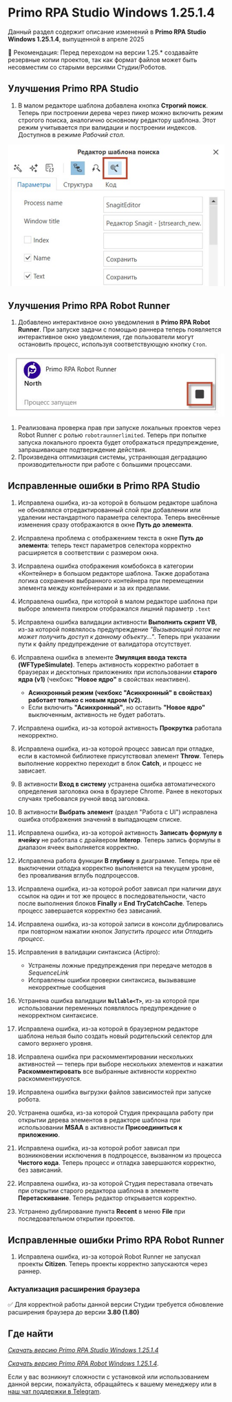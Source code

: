 # Primo RPA Studio Windows 1.25.1.4


Данный раздел содержит описание изменений в **Primo RPA Studio Windows 1.25.1.4**, выпущенной в апреле 2025

📌 Рекомендация: Перед переходом на версии 1.25.\* создавайте резервные копии проектов, так как формат файлов может быть несовместим со старыми версиями Студии/Роботов.

## Улучшения Primo RPA Studio

1. В малом редакторе шаблона добавлена кнопка **Строгий поиск**. Теперь при построении дерева через пикер можно включить режим строгого поиска, аналогично основному редактору шаблона. Этот режим учитывается при валидации и построении индексов. Доступнов в режиме _Рабочий стол_.

![](<../../../.gitbook/assets1/strict_search_editor.png>)


## Улучшения Primo RPA Robot Runner

1. Добавлено интерактивное окно уведомления в **Primo RPA Robot Runner**. При запуске задачи с помощью раннера теперь появляется интерактивное окно уведомления, где пользователи могут остановить процесс, используя соответствующую кнопку `Стоп`.

![](<../../../.gitbook/assets1/robot_runner_stop.png>)

1. Реализована проверка прав при запуске локальных проектов через Robot Runner с ролью `robotraunnerlimited`. Теперь при попытке запуска локального проекта будет отображаться предупреждение, запрашивающее подтверждение действия.
1. Произведена оптимизация системы, устраняющая деградацию производительности при работе с большими процессами.

## Исправленные ошибки в Primo RPA Studio

1. Исправлена ошибка, из-за которой в большом редакторе шаблона не обновлялся отредактированный слой при добавлении или удалении нестандартного параметра селектора. Теперь внесённые изменения сразу отображаются в окне **Путь до элемента**.
1. Исправлена проблема с отображением текста в окне **Путь до элемента**: теперь текст параметров селектора корректно расширяется в соответствии с размером окна.
1. Исправлена ошибка отображения комбобокса в категории «Контейнер» в большом редакторе шаблона. Также доработана логика сохранения выбранного контейнера при перемещении элемента между контейнерами и за их пределами.
1. Исправлена ошибка, при которой в малом редакторе шаблона при выборе элемента пикером отображался лишний параметр `.text`
1. Исправлена ошибка валидации активности **Выполнить скрипт VB**, из-за которой появлялось предупреждение *"Вызывающий поток не может получить доступ к данному объекту..."*. Теперь при указании пути к файлу предупреждение от валидатора отсутствует.
1. Исправлена ошибка в элементе **Эмуляция ввода текста (WFTypeSimulate)**. Теперь активность корректно работает в браузерах и десктопных приложениях при использовании **старого ядра (v1)** (чекбокс **"Новое ядро"** в свойствах неактивен).

   - **Асинхронный режим (чекбокс "Асинхронный" в свойствах) работает только с новым ядром (v2).**
   - Если включить **"Асинхронный"**, но оставить **"Новое ядро"** выключенным, активность не будет работать.

1. Исправлена ошибка, из-за которой активность **Прокрутка** работала некорректно.
1. Исправлена ошибка, из-за которой процесс зависал при отладке, если в кастомной библиотеке присутствовал элемент **Throw**. Теперь выполнение корректно переходит в блок **Catch**, и процесс не зависает.
1. В активности **Вход в систему** устранена ошибка автоматического определения заголовка окна в браузере Chrome. Ранее в некоторых случаях требовался ручной ввод заголовка.
1. В активности **Выбрать элемент** (раздел "Работа с UI") исправлена ошибка отображения значений в выпадающем списке.
1. Исправлена ошибка, из-за которой активность **Записать формулу в ячейку** не работала с драйвером **Interop**. Теперь запись формулы в диапазон ячеек выполняется корректно.
1. Исправлена работа функции **В глубину** в диаграмме. Теперь при её выключении отладка корректно выполняется на текущем уровне, без проваливания вглубь подпроцессов.
1. Исправлена ошибка, из-за которой робот зависал при наличии двух ссылок на один и тот же процесс в последовательности, часто после выполнения блоков **Finally** и **End TryCatchCache**. Теперь процесс завершается корректно без зависаний.
1. Исправлена ошибка, из-за которой записи в консоли дублировались при повторном нажатии кнопок *Запустить процесс* или *Отладить процесс*.
1. Исправления в валидации синтаксиса (Actipro):

   - Устранены ложные предупреждения при передаче методов в *SequenceLink*
   - Исправлены ошибки проверки синтаксиса, вызывавшие некорректные сообщения

1. Устранена ошибка валидации **`Nullable<T>`**, из-за которой при использовании переменных появлялось предупреждение о некорректном синтаксисе.
1. Исправлена ошибка, из-за которой в браузерном редакторе шаблона нельзя было создать новый родительский селектор для самого верхнего уровня.
1. Исправлена ошибка при раскомментировании нескольких активностей — теперь при выборе нескольких элементов и нажатии **Раскомментировать** все выбранные активности корректно раскомментируются.
1. Исправлена ошибка выгрузки файлов зависимостей при запуске робота.
1. Устранена ошибка, из-за которой Студия прекращала работу при открытии дерева элементов в редакторе шаблона при использовании **MSAA** в активности **Присоединиться к приложению**.
1. Исправлена ошибка, из-за которой робот зависал при возникновении исключения в подпроцессе, вызванном из процесса **Чистого кода**. Теперь процесс и отладка завершаются корректно, без зависаний.
1. Исправлена ошибка, из-за которой Студия переставала отвечать при открытии старого редактора шаблона в элементе **Перетаскивание**. Теперь редактор открывается корректно.
1. Устранено дублирование пункта **Recent** в меню **File** при последовательном открытии проектов.

## Исправленные ошибки Primo RPA Robot Runner

1. Исправлена ошибка, из-за которой Robot Runner не запускал проекты **Citizen**. Теперь проекты корректно запускаются через раннер.

### Актуализация расширения браузера

✅ Для корректной работы данной версии Студии требуется обновление расширения браузера до версии **3.80 (1.80)**

## Где найти

[_Скачать версию Primo RPA Studio Windows 1.25.1.4_](https://disk.primo-rpa.ru/index.php/s/t9BHBjR6PP06Yax?path=%2FLTS%2FStudio%2F1.25.1)

[_Скачать версию Primo RPA Robot Windows 1.25.1.4_](https://disk.primo-rpa.ru/index.php/s/t9BHBjR6PP06Yax?path=%2FLTS%2FRobot%2F1.25.1).

Если у вас возникнут сложности с установкой или использованием данной версии, пожалуйста, обращайтесь к вашему менеджеру или в [наш чат поддержки в Telegram](https://t.me/primo_RPA_chat).
